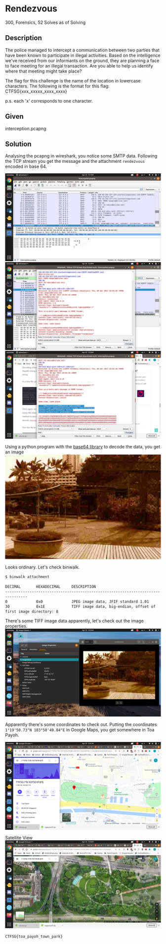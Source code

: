 # Rendezvous
300, Forensics, 52 Solves as of Solving

## Description
The police managed to intercept a communication between two parties that have been known to participate in illegal activities. Based on the intelligence we've received from our informants on the ground, they are planning a face to face meeting for an illegal transaction. Are you able to help us identify where that meeting might take place?

The flag for this challenge is the name of the location in lowercase characters. The following is the format for this flag: CTFSG{xxx_xxxxx_xxxx_xxxx}

p.s. each 'x' corresponds to one character.

## Given
interception.pcapng

## Solution

Analysing the pcapng in wireshark, you notice some SMTP data. Following the TCP stream you get the message and the attachment `rendezvous` encoded in base 64.

![](Screenshots/1.png)
![](Screenshots/2.png)
![](Screenshots/3.png)

Using a python program with the [base64 library](https://stackabuse.com/encoding-and-decoding-base64-strings-in-python/) to decode the data, you get an image 
![](rendezvous)

Looks ordinary. Let's check binwalk.
```
$ binwalk attachment 

DECIMAL       HEXADECIMAL     DESCRIPTION
--------------------------------------------------------------------------------
0             0x0             JPEG image data, JFIF standard 1.01
30            0x1E            TIFF image data, big-endian, offset of first image directory: 8
```

There's some TIFF image data apparently, let's check out the image properties.
![](Screenshots/4.png)

Apparently there's some coordinates to check out. Putting the coordinates `1°19'50.73"N 103°50'49.84"E` in Google Maps, you get somewhere in Toa Payoh.

![](Screenshots/5.png)

Satellite View
![](Screenshots/6.png)

`CTFSG{toa_payoh_town_park}`
